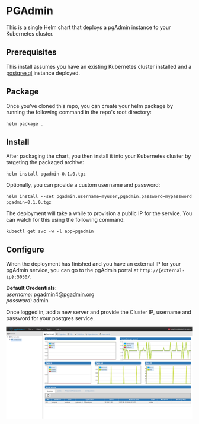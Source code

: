 # PGAdmin
This is a single Helm chart that deploys a pgAdmin instance to your Kubernetes cluster.

## Prerequisites
This install assumes you have an existing Kubernetes cluster installed and a [postgresql](https://github.com/kubernetes/charts/tree/master/stable/postgresql) instance deployed.

## Package
Once you've cloned this repo, you can create your helm package by running the following command in the repo's root directory:
```
helm package .
```

## Install
After packaging the chart, you then install it into your Kubernetes cluster by targeting the packaged archive:
```
helm install pgadmin-0.1.0.tgz
```
Optionally, you can provide a custom username and password:
```
helm install --set pgadmin.username=myuser,pgadmin.password=mypassword pgadmin-0.1.0.tgz
```
The deployment will take a while to provision a public IP for the service. You can watch for this using the following command:
```
kubectl get svc -w -l app=pgadmin
```

## Configure
When the deployment has finished and you have an external IP for your pgAdmin service, you can go to the pgAdmin portal at `http://{external-ip}:5050/`.

**Default Credentials:** \
*username:* pgadmin4@pgadmin.org \
*password:* admin

Once logged in, add a new server and provide the Cluster IP, username and password for your postgres service.

<img src="docs/psql.PNG" />